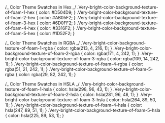 /_ Color Theme Swatches in Hex _/
.Very-bright-color-background-texture-of-foam-1-hex { color: #D504D9; }
.Very-bright-color-background-texture-of-foam-2-hex { color: #AB05F2; }
.Very-bright-color-background-texture-of-foam-3-hex { color: #6D0FF2; }
.Very-bright-color-background-texture-of-foam-4-hex { color: #3316F2; }
.Very-bright-color-background-texture-of-foam-5-hex { color: #1D52F2; }

/_ Color Theme Swatches in RGBA _/
.Very-bright-color-background-texture-of-foam-1-rgba { color: rgba(213, 4, 216, 1); }
.Very-bright-color-background-texture-of-foam-2-rgba { color: rgba(171, 4, 242, 1); }
.Very-bright-color-background-texture-of-foam-3-rgba { color: rgba(109, 14, 242, 1); }
.Very-bright-color-background-texture-of-foam-4-rgba { color: rgba(51, 21, 242, 1); }
.Very-bright-color-background-texture-of-foam-5-rgba { color: rgba(29, 82, 242, 1); }

/_ Color Theme Swatches in HSLA _/
.Very-bright-color-background-texture-of-foam-1-hsla { color: hsla(298, 96, 43, 1); }
.Very-bright-color-background-texture-of-foam-2-hsla { color: hsla(281, 96, 48, 1); }
.Very-bright-color-background-texture-of-foam-3-hsla { color: hsla(264, 89, 50, 1); }
.Very-bright-color-background-texture-of-foam-4-hsla { color: hsla(247, 89, 51, 1); }
.Very-bright-color-background-texture-of-foam-5-hsla { color: hsla(225, 89, 53, 1); }

